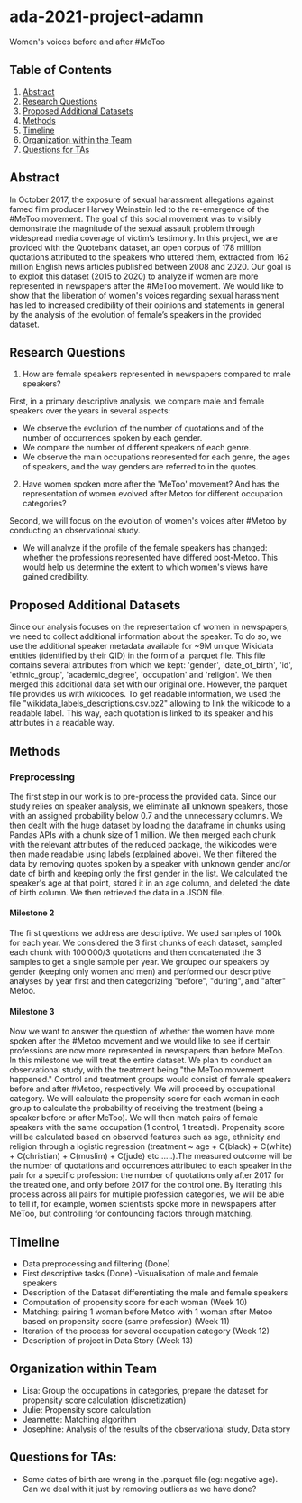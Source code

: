 # ada-2021-project-adamn
Women's voices before and after #MeToo
## Table of Contents
1. [Abstract](#abstract)
2. [Research Questions](#research-questions)
3. [Proposed Additional Datasets](#proposed-additional-datasets)
4. [Methods](#methods)
5. [Timeline](#timeline)
6. [Organization within the Team](#organization-within-team)
7. [Questions for TAs](#questions-for-TAs)

## Abstract
In October 2017, the exposure of sexual harassment allegations against famed film producer Harvey Weinstein led to the re-emergence of the #MeToo movement. The goal of this social movement was to visibly demonstrate the magnitude of the sexual assault problem through widespread media coverage of victim’s testimony. In this project, we are provided with the Quotebank dataset, an open corpus of 178 million quotations attributed to the speakers who uttered them, extracted from 162 million English news articles published between 2008 and 2020. Our goal is to exploit this dataset (2015 to 2020) to analyze if women are more represented in newspapers after the #MeToo movement. We would like to show that the liberation of women's voices regarding sexual harassment has led to increased credibility of their opinions and statements in general by the analysis of the evolution of female’s speakers in the provided dataset.

## Research Questions
1. How are female speakers represented in newspapers compared to male speakers?

First, in a primary descriptive analysis, we compare male and female speakers over the years in several aspects:
- We observe the evolution of the number of quotations and of the number of occurrences spoken by each gender. 
- We compare the number of different speakers of each genre.
- We observe the main occupations represented for each genre, the ages of speakers, and the way genders are referred to in the quotes.
2. Have women spoken more after the 'MeToo' movement? And has the representation of women evolved after Metoo for different occupation categories?

Second, we will focus on the evolution of women's voices after #Metoo by conducting an observational study. 
- We will analyze if the profile of the female speakers has changed: whether the professions represented have differed post-Metoo. This would help us determine the extent to which women's views have gained credibility.

## Proposed Additional Datasets
Since our analysis focuses on the representation of women in newspapers, we need to collect additional information about the speaker. To do so, we use the additional speaker metadata available for ~9M unique Wikidata entities (identified by their QID) in the form of a .parquet file. This file contains several attributes from which we kept: 'gender', 'date_of_birth', 'id', 'ethnic_group', 'academic_degree', 'occupation' and 'religion'. We then merged this additional data set with our original one. However, the parquet file provides us with wikicodes. To get readable information, we used the file "wikidata_labels_descriptions.csv.bz2" allowing to link the wikicode to a readable label. This way, each quotation is linked to its speaker and his attributes in a readable way.

## Methods
### Preprocessing
The first step in our work is to pre-process the provided data. Since our study relies on speaker analysis, we eliminate all unknown speakers, those with an assigned probability below 0.7 and the unnecessary columns. We then dealt with the huge dataset by loading the dataframe in chunks using Pandas APIs with a chunk size of 1 million. We then merged each chunk with the relevant attributes of the reduced package, the wikicodes were then made readable using labels (explained above). We then filtered the data by removing quotes spoken by a speaker with unknown gender and/or date of birth and keeping only the first gender in the list. We calculated the speaker's age at that point, stored it in an age column, and deleted the date of birth column. We then retrieved the data in a JSON file. 
#### Milestone 2
The first questions we address are descriptive. We used samples of 100k for each year. We considered the 3 first chunks of each dataset, sampled each chunk with 100’000/3 quotations and then concatenated the 3 samples to get a single sample per year. We grouped our speakers by gender (keeping only women and men) and performed our descriptive analyses by year first and then categorizing "before", "during", and "after" Metoo.
#### Milestone 3
Now we want to answer the question of whether the women have more spoken after the #Metoo movement and we would like to see if certain professions are now more represented in newspapers than before MeToo. In this milestone we will treat the entire dataset. We plan to conduct an observational study, with the treatment being "the MeToo movement happened." Control and treatment groups would consist of female speakers before and after #Metoo, respectively. We will proceed by occupational category. We will calculate the propensity score for each woman in each group to calculate the probability of receiving the treatment (being a speaker before or after MeToo). We will then match pairs of female speakers with the same occupation (1 control, 1 treated). Propensity score will be calculated based on observed features such as age, ethnicity and religion through a logistic regression (treatment ~ age + C(black) + C(white) + C(christian) + C(muslim) + C(jude) etc......).The measured outcome will be the number of quotations and occurrences attributed to each speaker in the pair for a specific profession: the number of quotations only after 2017 for the treated one, and only before 2017 for the control one. By iterating this process across all pairs for multiple profession categories, we will be able to tell if, for example, women scientists spoke more in newspapers after MeToo, but controlling for confounding factors through matching.

## Timeline
-	Data preprocessing and filtering (Done)
-	First descriptive tasks (Done) -Visualisation of male and female speakers
-	Description of the Dataset differentiating the male and female speakers
-	Computation of propensity score for each woman (Week 10)
-	Matching: pairing 1 woman before Metoo with 1 woman after Metoo based on propensity score (same profession) (Week 11)
-	Iteration of the process for several occupation category (Week 12)
-	Description of project in Data Story (Week 13)

## Organization within Team
-	Lisa: Group the occupations in categories, prepare the dataset for propensity score calculation (discretization)
-	Julie: Propensity score calculation
-	Jeannette: Matching algorithm
-	Josephine: Analysis of the results of the observational study, Data story

## Questions for TAs:
- Some dates of birth are wrong in the .parquet file (eg: negative age). Can we deal with it just by removing outliers as we have done?

